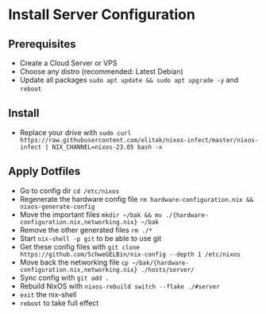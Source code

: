 # Install Server Configuration

## Prerequisites
- Create a Cloud Server or VPS
- Choose any distro (recommended: Latest Debian)
- Update all packages `sudo apt update && sudo apt upgrade -y` and `reboot`

## Install
- Replace your drive with `sudo curl https://raw.githubusercontent.com/elitak/nixos-infect/master/nixos-infect | NIX_CHANNEL=nixos-23.05 bash -x`

## Apply Dotfiles
- Go to config dir `cd /etc/nixos`
- Regenerate the hardware config file `rm hardware-configuration.nix && nixos-generate-config`
- Move the important files `mkdir ~/bak && mv ./{hardware-configuration.nix,networking.nix} ~/bak`
- Remove the other generated files `rm ./*`
- Start `nix-shell -p git` to be able to use git
- Get these config files with `git clone https://github.com/SchweGELBin/nix-config --depth 1 /etc/nixos`
- Move back the networking file `cp ~/bak/{hardware-configuration.nix,networking.nix} ./hosts/server/`
- Sync config with `git add .`
- Rebuild NixOS with `nixos-rebuild switch --flake ./#server`
- `exit` the nix-shell
- `reboot` to take full effect
